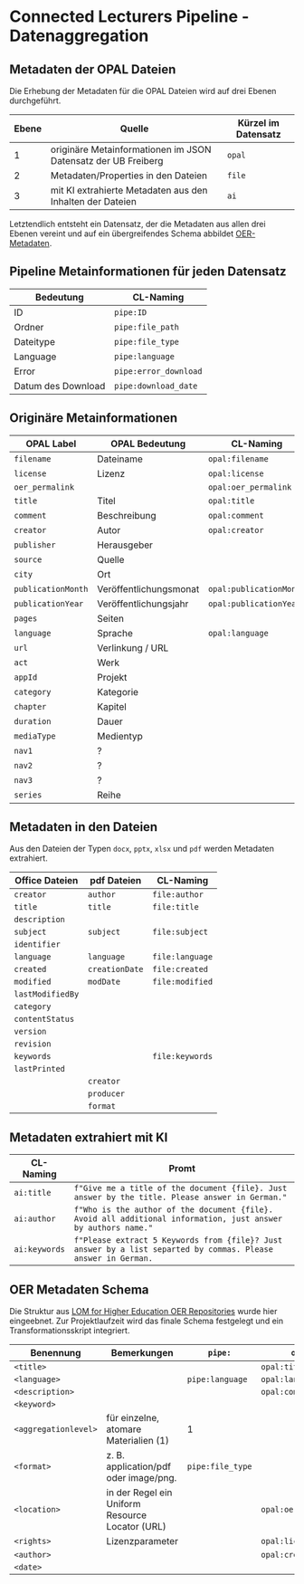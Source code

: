 # Connected Lecturers Pipeline - Datenaggregation

## Metadaten der OPAL Dateien

Die Erhebung der Metadaten für die OPAL Dateien wird auf drei Ebenen durchgeführt.

| Ebene | Quelle                                                        | Kürzel im Datensatz |
| ----- | ------------------------------------------------------------- | ------------------- |
| 1     | originäre Metainformationen im JSON Datensatz der UB Freiberg | `opal`              |
| 2     | Metadaten/Properties in den Dateien                           | `file`              |
| 3     | mit KI extrahierte Metadaten aus den Inhalten der Dateien     | `ai`                |

Letztendlich entsteht ein Datensatz, der die Metadaten aus allen drei Ebenen vereint und auf ein übergreifendes Schema abbildet [OER-Metadaten](https://dini-ag-kim.github.io/hs-oer-lom-profil/latest/).

## Pipeline Metainformationen für jeden Datensatz  

| Bedeutung          | CL-Naming             |
| ------------------ | --------------------- |
| ID                 | `pipe:ID`             |
| Ordner             | `pipe:file_path`      |
| Dateitype          | `pipe:file_type`      |
| Language           | `pipe:language`       |
| Error              | `pipe:error_download` |
| Datum des Download | `pipe:download_date`  |

## Originäre Metainformationen

| OPAL Label         | OPAL Bedeutung         | CL-Naming               |
| ------------------ | ---------------------- | ----------------------- |
| `filename`         | Dateiname              | `opal:filename`         |
| `license`          | Lizenz                 | `opal:license`          |
| `oer_permalink`    |                        | `opal:oer_permalink`    |
| `title`            | Titel                  | `opal:title`            |
| `comment`          | Beschreibung           | `opal:comment`          |
| `creator`          | Autor                  | `opal:creator`          |
| `publisher`        | Herausgeber            |                         |
| `source`           | Quelle                 |                         |
| `city`             | Ort                    |                         |
| `publicationMonth` | Veröffentlichungsmonat | `opal:publicationMonth` |
| `publicationYear`  | Veröffentlichungsjahr  | `opal:publicationYear`  |
| `pages`            | Seiten                 |                         |
| `language`         | Sprache                | `opal:language`         |
| `url`              | Verlinkung / URL       |                         |
| `act`              | Werk                   |                         |
| `appId`            | Projekt                |                         |
| `category`         | Kategorie              |                         |
| `chapter`          | Kapitel                |                         |
| `duration`         | Dauer                  |                         |
| `mediaType`        | Medientyp              |                         |
| `nav1`             | ?                      |                         |
| `nav2`             | ?                      |                         |
| `nav3`             | ?                      |                         |
| `series`           | Reihe                  |                         |

## Metadaten in den Dateien

Aus den Dateien der Typen `docx`, `pptx`, `xlsx` und `pdf` werden Metadaten extrahiert. 

| Office Dateien   | pdf Dateien    | CL-Naming       |
| ---------------- | -------------- | --------------- |
| `creator`        | `author`       | `file:author`   |
| `title`          | `title`        | `file:title`    |
| `description`    |                |                 |
| `subject`        | `subject`      | `file:subject`  |
| `identifier`     |                |                 |
| `language`       | `language`     | `file:language` |
| `created`        | `creationDate` | `file:created`  |
| `modified`       | `modDate`      | `file:modified` |
| `lastModifiedBy` |                |                 |
| `category`       |                |                 |
| `contentStatus`  |                |                 |
| `version`        |                |                 |
| `revision`       |                |                 |
| `keywords`       |                | `file:keywords` |
| `lastPrinted`    |                |                 |
|                  | `creator`      |                 |
|                  | `producer`     |                 |
|                  | `format`       |                 |


## Metadaten extrahiert mit KI

| CL-Naming     | Promt                                                                                                         |
| ------------- | ------------------------------------------------------------------------------------------------------------- |
| `ai:title`    | `f"Give me a title of the document {file}. Just answer by the title. Please answer in German."`               |
| `ai:author`   | `f"Who is the author of the document {file}. Avoid all additional information, just answer by authors name."` |
| `ai:keywords` | `f"Please extract 5 Keywords from {file}? Just answer by a list separted by commas. Please answer in German.` |

## OER Metadaten Schema

Die Struktur aus [LOM for Higher Education OER Repositories](https://dini-ag-kim.github.io/hs-oer-lom-profil/latest/) wurde hier eingeebnet. Zur Projektlaufzeit wird das finale Schema festgelegt und ein Transformationsskript integriert.

| Benennung            | Bemerkungen                                     | `pipe:`          | `opal:`              | `file:`         | `ai:`         |
| -------------------- | ----------------------------------------------- | ---------------- | -------------------- | --------------- | ------------- |
| `<title>`            |                                                 |                  | `opal:title`         | `file:title`    | `ai:title`    |
| `<language>`         |                                                 | `pipe:language`  | `opal:language`      | `file:language` |               |
| `<description>`      |                                                 |                  | `opal:comment`       | `file:subject`  |               |
| `<keyword>`          |                                                 |                  |                      | `file:keywords` | `ai:keywords` |
| `<aggregationlevel>` | für einzelne, atomare Materialien  (1)          | 1                |                      |                 |               |
| `<format>`           | z. B. application/pdf oder image/png.           | `pipe:file_type` |                      |                 |               |
| `<location>`         | in der Regel ein Uniform Resource Locator (URL) |                  | `opal:oer_permalink` |                 |               |
| `<rights>`           | Lizenzparameter                                 |                  | `opal:license`       |                 |               |
| `<author>`           |                                                 |                  | `opal:creator`       | `file:author`   | `ai:author`   |
| `<date>`             |                                                 |                  |                      | `file:modified` |               |





